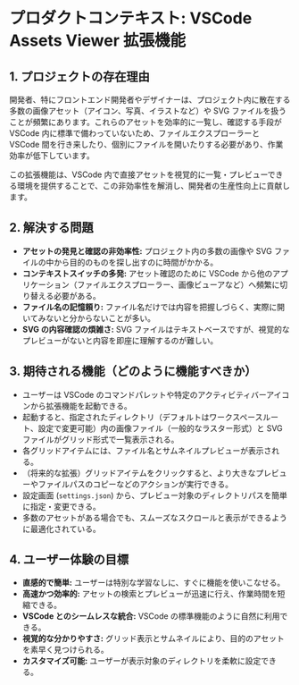 # プロダクトコンテキスト: VSCode Assets Viewer 拡張機能

## 1. プロジェクトの存在理由

開発者、特にフロントエンド開発者やデザイナーは、プロジェクト内に散在する多数の画像アセット（アイコン、写真、イラストなど）や SVG ファイルを扱うことが頻繁にあります。これらのアセットを効率的に一覧し、確認する手段が VSCode 内に標準で備わっていないため、ファイルエクスプローラーと VSCode 間を行き来したり、個別にファイルを開いたりする必要があり、作業効率が低下しています。

この拡張機能は、VSCode 内で直接アセットを視覚的に一覧・プレビューできる環境を提供することで、この非効率性を解消し、開発者の生産性向上に貢献します。

## 2. 解決する問題

- **アセットの発見と確認の非効率性:** プロジェクト内の多数の画像や SVG ファイルの中から目的のものを探し出すのに時間がかかる。
- **コンテキストスイッチの多発:** アセット確認のために VSCode から他のアプリケーション（ファイルエクスプローラー、画像ビューアなど）へ頻繁に切り替える必要がある。
- **ファイル名の記憶頼り:** ファイル名だけでは内容を把握しづらく、実際に開いてみないと分からないことが多い。
- **SVG の内容確認の煩雑さ:** SVG ファイルはテキストベースですが、視覚的なプレビューがないと内容を即座に理解するのが難しい。

## 3. 期待される機能（どのように機能すべきか）

- ユーザーは VSCode のコマンドパレットや特定のアクティビティバーアイコンから拡張機能を起動できる。
- 起動すると、指定されたディレクトリ（デフォルトはワークスペースルート、設定で変更可能）内の画像ファイル（一般的なラスター形式）と SVG ファイルがグリッド形式で一覧表示される。
- 各グリッドアイテムには、ファイル名とサムネイルプレビューが表示される。
- （将来的な拡張）グリッドアイテムをクリックすると、より大きなプレビューやファイルパスのコピーなどのアクションが実行できる。
- 設定画面 (`settings.json`) から、プレビュー対象のディレクトリパスを簡単に指定・変更できる。
- 多数のアセットがある場合でも、スムーズなスクロールと表示ができるように最適化されている。

## 4. ユーザー体験の目標

- **直感的で簡単:** ユーザーは特別な学習なしに、すぐに機能を使いこなせる。
- **高速かつ効率的:** アセットの検索とプレビューが迅速に行え、作業時間を短縮できる。
- **VSCode とのシームレスな統合:** VSCode の標準機能のように自然に利用できる。
- **視覚的な分かりやすさ:** グリッド表示とサムネイルにより、目的のアセットを素早く見つけられる。
- **カスタマイズ可能:** ユーザーが表示対象のディレクトリを柔軟に設定できる。
